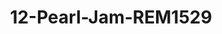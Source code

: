 ---
title: 12-Pearl-Jam-REM1529
image: 12-Pearl-Jam-REM1529.jpg
brand: rembo-styling
layout: vestito
---
